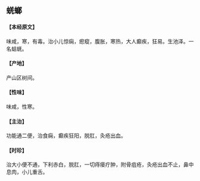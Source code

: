 ## 蜣螂

#### 【本经原文】
味咸，寒，有毒。治小儿惊痫，瘛瘲，腹胀，寒热，大人癫疾，狂易。生池泽。一名蛣蜣。
#### 【产地】
产山区树间。
#### 【性味】
味咸，性寒。
#### 【主治】
功能通二便，治食痫，癫疾狂阳，脱肛，灸疮出血。
#### 【时珍】
治大小便不通，下利赤白，脱肛，一切痔瘘疔肿，附骨疽疮，灸疮出血不止，鼻中息肉，小儿重舌。